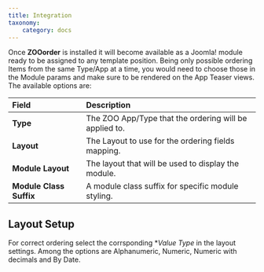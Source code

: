 ```yaml
---
title: Integration
taxonomy:
    category: docs
---
```


Once **ZOOorder** is installed it will become available as a Joomla! module ready to be assigned to any template position. Being only possible ordering Items from the same Type/App at a time, you would need to choose those in the Module params and make sure to be rendered on the App Teaser views. The available options are:

| Field       | Description |
| :---------- | :---------- |
| **Type** | The ZOO App/Type that the ordering will be applied to. |
| **Layout** | The Layout to use for the ordering fields mapping. |
| **Module Layout** | The layout that will be used to display the module. |
| **Module Class Suffix** | A module class suffix for specific module styling. |

## Layout Setup

For correct ordering select the corrsponding **Value Type* in the layout settings. Among the options are Alphanumeric, Numeric, Numeric with decimals and By Date.

